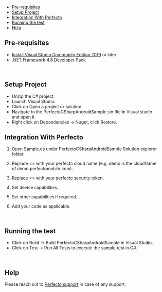 
- [Pre-requisites](#pre-requisites)
- [Setup Project](#setup-project)
- [Integration With Perfecto](#integration-with-perfecto)
- [Running the test](#running-the-test)
- [Help](#help)

## Pre-requisites

* [Install Visual Studio Community Edition 2019](https://visualstudio.microsoft.com/downloads/) or later
* [.NET Framework 4.8 Developer Pack](https://dotnet.microsoft.com/download/dotnet-framework/net48)


</br>  

## Setup Project

* Unzip the C# project. 
* Launch Visual Studio.
* Click on Open a project or solution.
* Navigate to the PerfectoCSharpAndroidSample.sln file in Visual studio and open it.
* Right click on Dependencies -> Nuget, click Restore.
  </br>

## Integration With Perfecto

1. Open Sample.cs under PerfectoCSharpAndroidSample Solution explorer folder.
   
2. Replace <<cloud name>> with your perfecto cloud name (e.g. demo is the cloudName of demo.perfectomobile.com).

3. Replace <<security token>> with your perfecto security token.

4. Set device capabilities.

5. Set other capabilities if required.
   
6. Add your code as applicable.

</br>

## Running the test

* Click on Build -> Build PerfectoCSharpAndroidSample in Visual Studio.
* Click on Test -> Run All Tests to execute the sample test in C#.

</br>

## Help

Please reach out to [Perfecto support](https://support.perfecto.io) in case of any support.
